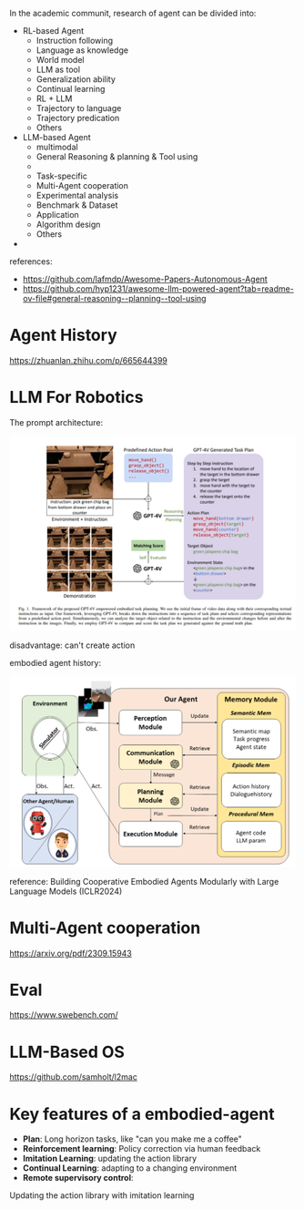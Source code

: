 In the academic communit, research of agent can be divided into:

- RL-based Agent
  - Instruction following
  - Language as knowledge
  - World model
  - LLM as tool
  - Generalization ability
  - Continual learning
  - RL + LLM
  - Trajectory to language
  - Trajectory predication
  - Others
- LLM-based Agent
  - multimodal
  - General Reasoning & planning & Tool using
  - 
  - Task-specific
  - Multi-Agent cooperation
  - Experimental analysis
  - Benchmark & Dataset
  - Application
  - Algorithm design
  - Others
- 

references:

- https://github.com/lafmdp/Awesome-Papers-Autonomous-Agent
- https://github.com/hyp1231/awesome-llm-powered-agent?tab=readme-ov-file#general-reasoning--planning--tool-using

# Agent History

https://zhuanlan.zhihu.com/p/665644399

# LLM For Robotics

The prompt architecture:

![LLM_For_Robotics](image/LLM4Robotics.png)

disadvantage: can't create action

embodied agent history:

![history](image/embodiedAgentHistory.png)

reference: Building Cooperative Embodied Agents Modularly with Large Language Models (ICLR2024)





# Multi-Agent cooperation

https://arxiv.org/pdf/2309.15943

# Eval

https://www.swebench.com/

# LLM-Based OS

https://github.com/samholt/l2mac

# Key features of a embodied-agent

- **Plan**: Long horizon tasks, like "can you make me a coffee"
- **Reinforcement learning**: Policy correction via human feedback
- **Imitation Learning**: updating the action library
- **Continual Learning**: adapting to a changing environment
- **Remote supervisory control**:

Updating the action library with imitation learning
